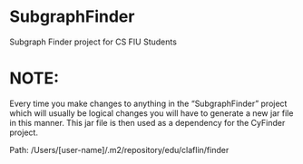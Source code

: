 # SubgraphFinder
Subgraph Finder project for CS FIU Students

# NOTE: 
Every time you make changes to anything in the “SubgraphFinder” project which will usually be logical
changes you will have to generate a new jar file in this manner. This jar file is then used as a dependency for
the CyFinder project.

Path: /Users/[user-name]/.m2/repository/edu/claflin/finder
